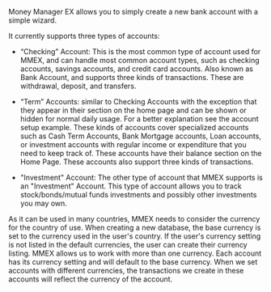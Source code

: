 Money Manager EX allows you to simply create a new bank account with a simple wizard.

It currently supports three types of accounts:

- “Checking” Account: This is the most common type of account used for MMEX, and can handle most common account types, such as checking accounts, savings accounts, and credit card accounts. Also known as Bank Account, and supports three kinds of transactions. These are withdrawal, deposit, and transfers.

- “Term” Accounts: similar to Checking Accounts with the exception that they appear in their section on the home page and can be shown or hidden for normal daily usage. For a better explanation see the account setup example. These kinds of accounts cover specialized accounts such as Cash Term Accounts, Bank Mortgage accounts, Loan accounts, or investment accounts with regular income or expenditure that you need to keep track of. These accounts have their balance section on the Home Page. These accounts also support three kinds of transactions.

- "Investment" Account: The other type of account that MMEX supports is an "Investment" Account. This type of account allows you to track stock/bonds/mutual funds investments and possibly other investments you may own.

As it can be used in many countries, MMEX needs to consider the currency for the country of use. When creating a new database, the base currency is set to the currency used in the user's country. 
If the user's currency setting is not listed in the default currencies, the user can create their currency listing. MMEX allows us to work with more than one currency. Each account has its currency setting and will default to the base currency. When we set accounts with different currencies, the transactions we create in these accounts will reflect the currency of the account.